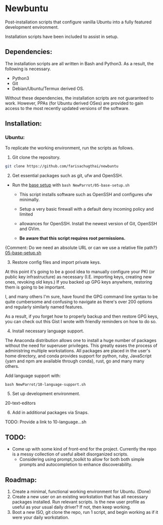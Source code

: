 # Newbuntu

Post-installation scripts that configure vanilla Ubuntu into a fully featured development environment.

Installation scripts have been included to assist in setup.

## Dependencies:

The installation scripts are all written in Bash and Python3.
As a result, the following is necessary.

- Python3
- Git
- Debian/Ubuntu/Termux derived OS.

Without these dependencies, the installation scripts are not guaranteed to work.
However, PPAs (for Ubuntu derived OSes) are provided to gain access to the most
recently updated versions of the software.

## Installation:

### Ubuntu:

To replicate the working environment, run the scripts as follows.

1. Git clone the repository.

```bash
git clone https://github.com/farisachugthai/newbuntu
```

2. Get essential packages such as git, ufw and OpenSSH.

- Run the [base setup](NewParrot/05-base-setup.sh) with `bash NewParrot/05-base-setup.sh`
  - This script installs software such as OpenSSH and configures ufw minimally.
  - Setup a very basic firewall with a default deny incoming policy and limited
  - allowances for OpenSSH. Install the newest version of Git, OpenSSH and GVim.

  - **Be aware that this script requires root permissions.**

{Comment: Do we need an absolute URL or can we use a relative file path?}
[05-base-setup.sh](https://github.com/farisachugthai/newbuntu/blob/master/NewParrot/05-base-setup.sh)


3. Restore config files and import private keys.

At this point it's going to be a good idea to manually configure your PKI
(or public key infrastructure) as necessary (I.E. importing keys, creating new
ones, revoking old keys.)
If you backed up GPG keys anywhere, restoring them is going to be important.

I, and many others I'm sure, have found the GPG command line syntax to be
quite cumbersome and confusing to navigate as there's over 200 options and regularly
similarly named features.

As a result, if you forget how to properly backup and then restore GPG keys,
you can check out this Gist I wrote with friendly reminders on how to do so.

4. Install necessary language support.

The Anaconda distribution allows one to install a huge number of packages
without the need for superuser privileges. This greatly eases the process of administring multiple workstations.
All packages are placed in the user's home directory, and conda provides support for python, ruby, JavaScript
{yarn and npm are available through conda}, rust, go and many many others.

Add language support with:

`bash NewParrot/10-language-support.sh`

5. Set up development environment.

20-text-editors

6. Add in additional packages via Snaps.

TODO: Provide a link to 10-language...sh


## TODO:

- Come up with some kind of front-end for the project. Currently the repo is a
  messy collection of useful albeit disorganized scripts.
    - Considering using prompt_toolkit to allow for both both simple prompts and
      autocompletion to enhance discoverability.


## Roadmap:

1. Create a minimal, functional working environment for Ubuntu.
   (Done)
2. Create a new user on an existing workstation that has all necessary packages installed. Run relevant scripts. Is the new user profile as useful as your usual daily driver? If not, then keep working.
3. Boot a new ISO, git clone the repo, run 1 script, and begin working as if it were your daily workstation.
